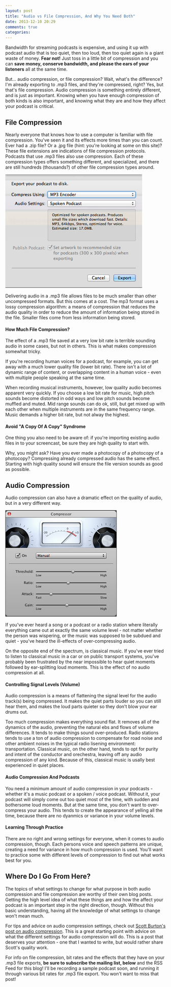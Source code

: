 ```yaml
---
layout: post
title: "Audio vs File Compression, And Why You Need Both"
date: 2013-12-10 20:29
comments: true
categories: 
---
```


Bandwidth for streaming podcasts is expensive, and using it
up with podcast audio that is too quiet, then too loud, then 
too quiet again is a giant waste of money. **Fear not!** Just 
toss in a little bit of compression and you can **save money, 
conserve bandwidth, and please the ears of your listeners** 
all at the same time.

But... audio compression, or file compression? Wait, what's
the difference? I'm already exporting to .mp3 files, and 
they're compressed, right? Yes, but that's file compression.
Audio compression is something entirely different, and is
just as important. Knowing when you have enough compression
of both kinds is also important, and knowing what they are
and how they affect your podcast is critical.

<!-- more -->

## File Compression

Nearly everyone that knows how to use a computer is familiar
with file compression. You've seen it and its effects more
times than you can count. Ever had a .zip file? Or a .jpg
file (hint: you're looking at some on this site)? These file
extensions are indications of file compression protocols.
Podcasts that use .mp3 files also use compression. Each of
these compression types offers something different, and
specialized, and there are still hundreds (thousands?) of
other file compression types around. 

<img src="/images/blog_posts/mp3-export-settings.png">

Delivering audio in a .mp3 file allows files to be much
smaller than other uncompressed formats. But this comes at
a cost. The mp3 format uses a lossy compression algorithm: 
a means of compression that reduces the audio quality in order
to reduce the amount of information being stored in the file.
Smaller files come from less information being stored.

#### How Much File Compression?

The effect of a .mp3 file saved at a very low bit rate
is terrible sounding audio in some cases, but not in others.
This is what makes compression somewhat tricky. 

If you're
recording human voices for a podcast, for example, you can 
get away with a much lower quality file (lower bit rate). 
There isn't a lot of dynamic range of content, or overlapping
content in a human voice - even with multiple people
speaking at the same time. 

When recording musical 
instruments, however, low quality audio becomes apparent
very quickly. If you choose a low bit rate for music, 
high pitch sounds become distorted in odd ways
and low pitch sounds become muffled and muted. Mid range
sounds can do ok, still, but get mixed up with each other when
multiple instruments are in the same frequency range.  Music
demands a higher bit rate, but not alway the highest.

#### Avoid "A Copy Of A Copy" Syndrome

One thing you also need to be aware of: if you're importing
existing audio files in to your screencast, be sure they are
high quality to start with. 

Why, you might ask? Have you ever made a photocopy of a
photocopy of a photocopy? Compressing already compressed audio
has the same effect. Starting with high quality sound will
ensure the file version sounds as good as possible.

## Audio Compression

Audio compression can also have a dramatic effect on the
quality of audio, but in a very different way.

<img src="/images/blog_posts/garage-band-compression-settings.png">

If you've ever heard a song or a podcast or a radio station
where literally everything came out at exactly the same
volume level - not matter whether the person was wispering,
or the music was supposed to be subdued and quiet - you've
heard the ill-effects of over-compressing audio. 

On the opposite end of the spectrum, is classical music. If
you've ever tried to listen to classical music in a car or
on public transport systems, you've probably been frustrated
by the near impossible to hear quiet moments followed by
ear-splitting loud moments. This is the effect of no audio
compression at all. 

#### Controlling Signal Levels (Volume)

Audio compression is a means of flattening the signal level
for the audio track(s) being compressed. It makes the quiet
parts louder so you can still hear them, and makes the loud
parts quieter so they don't blow your ear drums out. 

Too much compression makes everything sound flat. It removes
all of the dynamics of the audio, preventing the natural
ebs and flows of volume differences. It tends to make things
sound over-produced. Radio stations tends to use a ton of
audio compression to compensate for road noise and other
ambient noises in the typical radio lisening environment:
transportation. Classical music, on the other hand, tends
to opt for purity and intent of the conductor and 
orechestra, leaving off any audio compression of any kind.
Because of this, classical music is usally best experienced
in quiet places.

#### Audio Compression And Podcasts

You need a minimum amount of audio compression in your 
podcasts - whether it's a music podcast or a spoken / voice
podcast. Without it, your podcast will simply come out too
quiet most of the time, with sudden and bothersome loud
moments. But at the same time, you don't want to over-compress
your audio. This tends to create the appearance of yelling
all the time, because there are no dyanmics or variance in
your volume levels. 

#### Learning Through Practice

There are no right and wrong settings for everyone, when
it comes to audio compression, though. Each persons voice
and speech patterns are unique, creating a need for variance
in how much compression is used. You'll want to practice some
with different levels of compression to find out what
works best for you.

## Where Do I Go From Here?

The topics of what settings to change for what purpose in
both audio compression and file compression are worthy of 
their own blog posts. Getting the high level idea of what
these things are and how the affect your podcast is an
important step in the right direction, though. Without this
basic understanding, having all the knowledge of what settings
to change won't mean much.

For tips and advice on audio compression settings,
check out [Scott Burton's post on audio compression](https://gist.github.com/scottburton11/3222152).
This is a great starting point with advice on what the different
settings for audio compression will do. This is a post that
deserves your attention - one that I wanted to write, but
would rather share Scott's quality work.

For info on file compression, bit rates and the effects that 
they have on your .mp3 file exports, **be sure to subscribe
the mailing list, below** and the RSS Feed for this blog!
I'll be recording a sample podcast soon, and running it 
through various bit rates for .mp3 file export. You won't
want to miss that post!
